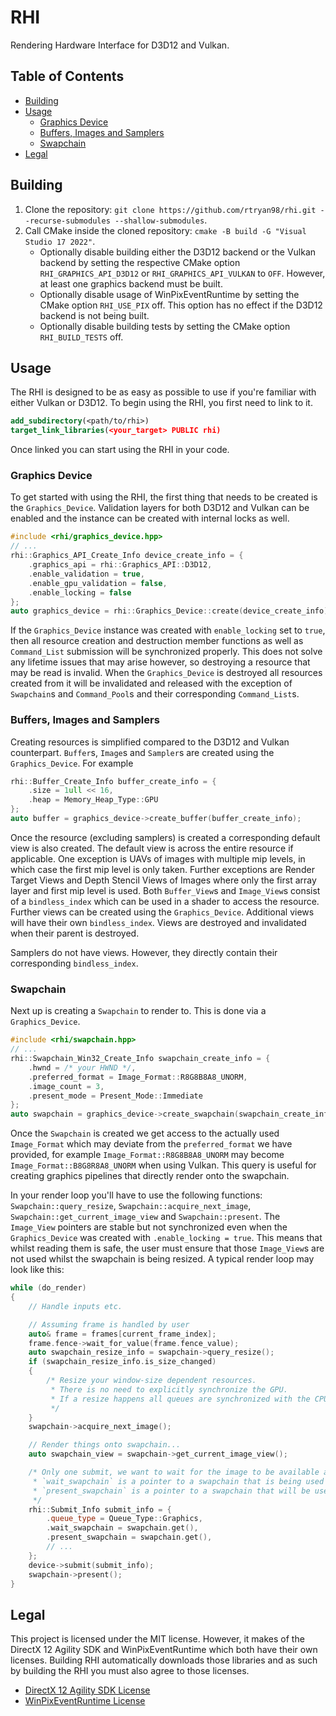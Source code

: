 # RHI
Rendering Hardware Interface for D3D12 and Vulkan.

## Table of Contents
- [Building](#building)
- [Usage](#usage)
    - [Graphics Device](#graphics-device)
    - [Buffers, Images and Samplers](#buffers-images-and-samplers)
    - [Swapchain](#swapchain)
- [Legal](#legal)

## Building
1. Clone the repository: `git clone https://github.com/rtryan98/rhi.git --recurse-submodules --shallow-submodules`.
2. Call CMake inside the cloned repository: `cmake -B build -G "Visual Studio 17 2022"`.
    - Optionally disable building either the D3D12 backend or the Vulkan backend by setting the respective CMake option `RHI_GRAPHICS_API_D3D12` or `RHI_GRAPHICS_API_VULKAN` to `OFF`.
    However, at least one graphics backend must be built.
    - Optionally disable usage of WinPixEventRuntime by setting the CMake option `RHI_USE_PIX` off.
    This option has no effect if the D3D12 backend is not being built.
    - Optionally disable building tests by setting the CMake option `RHI_BUILD_TESTS` off.

## Usage
The RHI is designed to be as easy as possible to use if you're familiar with either Vulkan or D3D12.
To begin using the RHI, you first need to link to it.
```cmake
add_subdirectory(<path/to/rhi>)
target_link_libraries(<your_target> PUBLIC rhi)
```
Once linked you can start using the RHI in your code.

### Graphics Device
To get started with using the RHI, the first thing that needs to be created is the `Graphics_Device`.
Validation layers for both D3D12 and Vulkan can be enabled and the instance can be created with internal locks as well.
```cpp
#include <rhi/graphics_device.hpp>
// ...
rhi::Graphics_API_Create_Info device_create_info = {
    .graphics_api = rhi::Graphics_API::D3D12,
    .enable_validation = true,
    .enable_gpu_validation = false,
    .enable_locking = false
};
auto graphics_device = rhi::Graphics_Device::create(device_create_info);
```
If the `Graphics_Device` instance was created with `enable_locking` set to `true`, then all resource creation and destruction member functions as well as `Command_List` submission will be synchronized properly.
This does not solve any lifetime issues that may arise however, so destroying a resource that may be read is invalid.
When the `Graphics_Device` is destroyed all resources created from it will be invalidated and released with the exception of `Swapchain`s and `Command_Pool`s and their corresponding `Command_List`s.

### Buffers, Images and Samplers
Creating resources is simplified compared to the D3D12 and Vulkan counterpart.
`Buffer`s, `Image`s and `Sampler`s are created using the `Graphics_Device`.
For example
```cpp
rhi::Buffer_Create_Info buffer_create_info = {
    .size = 1ull << 16,
    .heap = Memory_Heap_Type::GPU
};
auto buffer = graphics_device->create_buffer(buffer_create_info);
```
Once the resource (excluding samplers) is created a corresponding default view is also created.
The default view is across the entire resource if applicable.
One exception is UAVs of images with multiple mip levels, in which case the first mip level is only taken.
Further exceptions are Render Target Views and Depth Stencil Views of Images where only the first array layer and first mip level is used.
Both `Buffer_View`s and `Image_View`s consist of a `bindless_index` which can be used in a shader to access the resource.
Further views can be created using the `Graphics_Device`.
Additional views will have their own `bindless_index`.
Views are destroyed and invalidated when their parent is destroyed.

Samplers do not have views.
However, they directly contain their corresponding `bindless_index`.

### Swapchain
Next up is creating a `Swapchain` to render to.
This is done via a `Graphics_Device`.
```cpp
#include <rhi/swapchain.hpp>
// ...
rhi::Swapchain_Win32_Create_Info swapchain_create_info = {
    .hwnd = /* your HWND */,
    .preferred_format = Image_Format::R8G8B8A8_UNORM,
    .image_count = 3,
    .present_mode = Present_Mode::Immediate
};
auto swapchain = graphics_device->create_swapchain(swapchain_create_info);
```
Once the `Swapchain` is created we get access to the actually used `Image_Format` which may deviate from the `preferred_format` we have provided, for example `Image_Format::R8G8B8A8_UNORM` may become `Image_Format::B8G8R8A8_UNORM` when using Vulkan.
This query is useful for creating graphics pipelines that directly render onto the swapchain.

In your render loop you'll have to use the following functions: `Swapchain::query_resize`, `Swapchain::acquire_next_image`, `Swapchain::get_current_image_view` and `Swapchain::present`.
The `Image_View` pointers are stable but not synchronized even when the `Graphics_Device` was created with `.enable_locking = true`.
This means that whilst reading them is safe, the user must ensure that those `Image_View`s are not used whilst the swapchain is being resized.
A typical render loop may look like this:
```cpp
while (do_render)
{
    // Handle inputs etc.

    // Assuming frame is handled by user
    auto& frame = frames[current_frame_index];
    frame.fence->wait_for_value(frame.fence_value);
    auto swapchain_resize_info = swapchain->query_resize();
    if (swapchain_resize_info.is_size_changed)
    {
        /* Resize your window-size dependent resources.
         * There is no need to explicitly synchronize the GPU.
         * If a resize happens all queues are synchronized with the CPU.
         */
    }
    swapchain->acquire_next_image();

    // Render things onto swapchain...
    auto swapchain_view = swapchain->get_current_image_view();

    /* Only one submit, we want to wait for the image to be available and we want to present after submitting.
     * `wait_swapchain` is a pointer to a swapchain that is being used in the current submit. Used for synchronizing image acquisition.
     * `present_swapchain` is a pointer to a swapchain that will be used for presentation after the submit. Used for synchronization.
     */
    rhi::Submit_Info submit_info = {
        .queue_type = Queue_Type::Graphics,
        .wait_swapchain = swapchain.get(),
        .present_swapchain = swapchain.get(),
        // ...
    };
    device->submit(submit_info);
    swapchain->present();
}
```

## Legal
This project is licensed under the MIT license.
However, it makes of the DirectX 12 Agility SDK and WinPixEventRuntime which both have their own licenses.
Building RHI automatically downloads those libraries and as such by building the RHI you must also agree to those licenses.
- [DirectX 12 Agility SDK License](https://www.nuget.org/packages/Microsoft.Direct3D.D3D12/1.613.0/License)
- [WinPixEventRuntime License](https://www.nuget.org/packages/WinPixEventRuntime/1.0.231030001/License)
